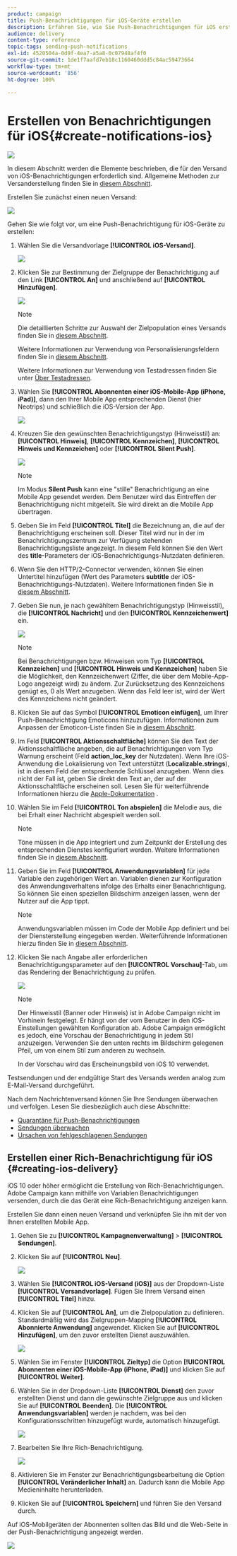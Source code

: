 ```yaml
---
product: campaign
title: Push-Benachrichtigungen für iOS-Geräte erstellen
description: Erfahren Sie, wie Sie Push-Benachrichtigungen für iOS erstellen.
audience: delivery
content-type: reference
topic-tags: sending-push-notifications
exl-id: 4520504a-0d9f-4ea7-a5a8-0c07948af4f0
source-git-commit: 1de1f7aafd7eb18c1160460ddd5c84ac59473664
workflow-type: tm+mt
source-wordcount: '856'
ht-degree: 100%

---
```


# Erstellen von Benachrichtigungen für iOS{#create-notifications-ios}

![](../../assets/common.svg)

In diesem Abschnitt werden die Elemente beschrieben, die für den Versand von iOS-Benachrichtigungen erforderlich sind. Allgemeine Methoden zur Versanderstellung finden Sie in [diesem Abschnitt](steps-about-delivery-creation-steps.md).

Erstellen Sie zunächst einen neuen Versand:

![](assets/nmac_delivery_1.png)

Gehen Sie wie folgt vor, um eine Push-Benachrichtigung für iOS-Geräte zu erstellen:

1. Wählen Sie die Versandvorlage **[!UICONTROL iOS-Versand]**.

   ![](assets/nmac_delivery_ios_1.png)

1. Klicken Sie zur Bestimmung der Zielgruppe der Benachrichtigung auf den Link **[!UICONTROL An]** und anschließend auf **[!UICONTROL Hinzufügen]**.

   ![](assets/nmac_delivery_ios_2.png)

   >[!NOTE]
   >
   >Die detaillierten Schritte zur Auswahl der Zielpopulation eines Versands finden Sie in [diesem Abschnitt](steps-defining-the-target-population.md).
   >
   >Weitere Informationen zur Verwendung von Personalisierungsfeldern finden Sie in [diesem Abschnitt](about-personalization.md).
   >
   >Weitere Informationen zur Verwendung von Testadressen finden Sie unter [Über Testadressen](about-seed-addresses.md).

1. Wählen Sie **[!UICONTROL Abonnenten einer iOS-Mobile-App (iPhone, iPad)]**, dann den Ihrer Mobile App entsprechenden Dienst (hier Neotrips) und schließlich die iOS-Version der App.

   ![](assets/nmac_delivery_ios_3.png)

1. Kreuzen Sie den gewünschten Benachrichtigungstyp (Hinweisstil) an: **[!UICONTROL Hinweis]**, **[!UICONTROL Kennzeichen]**, **[!UICONTROL Hinweis und Kennzeichen]** oder **[!UICONTROL Silent Push]**.

   ![](assets/nmac_delivery_ios_4.png)

   >[!NOTE]
   >
   >Im Modus **Silent Push** kann eine &quot;stille&quot; Benachrichtigung an eine Mobile App gesendet werden. Dem Benutzer wird das Eintreffen der Benachrichtigung nicht mitgeteilt. Sie wird direkt an die Mobile App übertragen.

1. Geben Sie im Feld **[!UICONTROL Titel]** die Bezeichnung an, die auf der Benachrichtigung erscheinen soll. Dieser Titel wird nur in der im Benachrichtigungszentrum zur Verfügung stehenden Benachrichtigungsliste angezeigt. In diesem Feld können Sie den Wert des **title**-Parameters der iOS-Benachrichtigungs-Nutzdaten definieren.

1. Wenn Sie den HTTP/2-Connector verwenden, können Sie einen Untertitel hinzufügen (Wert des Parameters **subtitle** der iOS-Benachrichtigungs-Nutzdaten). Weitere Informationen finden Sie in [diesem Abschnitt](configuring-the-mobile-application.md).

1. Geben Sie nun, je nach gewähltem Benachrichtigungstyp (Hinweisstil), die **[!UICONTROL Nachricht]** und den **[!UICONTROL Kennzeichenwert]** ein.

   ![](assets/nmac_delivery_ios_5.png)

   >[!NOTE]
   >
   >Bei Benachrichtigungen bzw. Hinweisen vom Typ **[!UICONTROL Kennzeichen]** und **[!UICONTROL Hinweis und Kennzeichen]** haben Sie die Möglichkeit, den Kennzeichenwert (Ziffer, die über dem Mobile-App-Logo angezeigt wird) zu ändern. Zur Zurücksetzung des Kennzeichens genügt es, 0 als Wert anzugeben. Wenn das Feld leer ist, wird der Wert des Kennzeichens nicht geändert.

1. Klicken Sie auf das Symbol **[!UICONTROL Emoticon einfügen]**, um Ihrer Push-Benachrichtigung Emoticons hinzuzufügen. Informationen zum Anpassen der Emoticon-Liste finden Sie in [diesem Abschnitt](customizing-emoticon-list.md).

1. Im Feld **[!UICONTROL Aktionsschaltfläche]** können Sie den Text der Aktionsschaltfläche angeben, die auf Benachrichtigungen vom Typ Warnung erscheint (Feld **action_loc_key** der Nutzdaten). Wenn Ihre iOS-Anwendung die Lokalisierung von Text unterstützt (**Localizable.strings**), ist in diesem Feld der entsprechende Schlüssel anzugeben. Wenn dies nicht der Fall ist, geben Sie direkt den Text an, der auf der Aktionsschaltfläche erscheinen soll. Lesen Sie für weiterführende Informationen hierzu die [Apple-Dokumentation](https://developer.apple.com/library/archive/documentation/NetworkingInternet/Conceptual/RemoteNotificationsPG/CreatingtheNotificationPayload.html#//apple_ref/doc/uid/TP40008194-CH10-SW1) .
1. Wählen Sie im Feld **[!UICONTROL Ton abspielen]** die Melodie aus, die bei Erhalt einer Nachricht abgespielt werden soll.

   >[!NOTE]
   >
   >Töne müssen in die App integriert und zum Zeitpunkt der Erstellung des entsprechenden Dienstes konfiguriert werden. Weitere Informationen finden Sie in [diesem Abschnitt](configuring-the-mobile-application.md#configuring-external-account-ios).

1. Geben Sie im Feld **[!UICONTROL Anwendungsvariablen]** für jede Variable den zugehörigen Wert an. Variablen dienen zur Konfiguration des Anwendungsverhaltens infolge des Erhalts einer Benachrichtigung. So können Sie einen speziellen Bildschirm anzeigen lassen, wenn der Nutzer auf die App tippt.

   >[!NOTE]
   >
   >Anwendungsvariablen müssen im Code der Mobile App definiert und bei der Diensterstellung eingegeben werden. Weiterführende Informationen hierzu finden Sie in [diesem Abschnitt](configuring-the-mobile-application.md).

1. Klicken Sie nach Angabe aller erforderlichen Benachrichtigungsparameter auf den **[!UICONTROL Vorschau]**-Tab, um das Rendering der Benachrichtigung zu prüfen.

   ![](assets/nmac_intro_2.png)

   >[!NOTE]
   >
   >Der Hinweisstil (Banner oder Hinweis) ist in Adobe Campaign nicht im Vorhinein festgelegt. Er hängt von der vom Benutzer in den iOS-Einstellungen gewählten Konfiguration ab. Adobe Campaign ermöglicht es jedoch, eine Vorschau der Benachrichtigung in jedem Stil anzuzeigen. Verwenden Sie den unten rechts im Bildschirm gelegenen Pfeil, um von einem Stil zum anderen zu wechseln.
   >
   >In der Vorschau wird das Erscheinungsbild von iOS 10 verwendet.

Testsendungen und der endgültige Start des Versands werden analog zum E-Mail-Versand durchgeführt.

Nach dem Nachrichtenversand können Sie Ihre Sendungen überwachen und verfolgen. Lesen Sie diesbezüglich auch diese Abschnitte:

* [Quarantäne für Push-Benachrichtigungen](understanding-quarantine-management.md#push-notification-quarantines)
* [Sendungen überwachen](about-delivery-monitoring.md)
* [Ursachen von fehlgeschlagenen Sendungen](understanding-delivery-failures.md)


## Erstellen einer Rich-Benachrichtigung für iOS {#creating-ios-delivery}

iOS 10 oder höher ermöglicht die Erstellung von Rich-Benachrichtigungen. Adobe Campaign kann mithilfe von Variablen Benachrichtigungen versenden, durch die das Gerät eine Rich-Benachrichtigung anzeigen kann.

Erstellen Sie dann einen neuen Versand und verknüpfen Sie ihn mit der von Ihnen erstellten Mobile App.

1. Gehen Sie zu **[!UICONTROL Kampagnenverwaltung]** > **[!UICONTROL Sendungen]**.

1. Klicken Sie auf **[!UICONTROL Neu]**.

   ![](assets/nmac_android_3.png)

1. Wählen Sie **[!UICONTROL iOS-Versand (iOS)]** aus der Dropdown-Liste **[!UICONTROL Versandvorlage]**. Fügen Sie Ihrem Versand einen **[!UICONTROL Titel]** hinzu.

1. Klicken Sie auf **[!UICONTROL An]**, um die Zielpopulation zu definieren. Standardmäßig wird das Zielgruppen-Mapping **[!UICONTROL Abonnierte Anwendung]** angewendet. Klicken Sie auf **[!UICONTROL Hinzufügen]**, um den zuvor erstellten Dienst auszuwählen.

   ![](assets/nmac_ios_9.png)

1. Wählen Sie im Fenster **[!UICONTROL Zieltyp]** die Option **[!UICONTROL Abonnenten einer iOS-Mobile-App (iPhone, iPad)]** und klicken Sie auf **[!UICONTROL Weiter]**.

1. Wählen Sie in der Dropdown-Liste **[!UICONTROL Dienst]** den zuvor erstellten Dienst und dann die gewünschte Zielgruppe aus und klicken Sie auf **[!UICONTROL Beenden]**.
Die **[!UICONTROL Anwendungsvariablen]** werden je nachdem, was bei den Konfigurationsschritten hinzugefügt wurde, automatisch hinzugefügt.

   ![](assets/nmac_ios_6.png)

1. Bearbeiten Sie Ihre Rich-Benachrichtigung.

   ![](assets/nmac_ios_7.png)

1. Aktivieren Sie im Fenster zur Benachrichtigungsbearbeitung die Option **[!UICONTROL Veränderlicher Inhalt]** an. Dadurch kann die Mobile App Medieninhalte herunterladen.

1. Klicken Sie auf **[!UICONTROL Speichern]** und führen Sie den Versand durch.

Auf iOS-Mobilgeräten der Abonnenten sollten das Bild und die Web-Seite in der Push-Benachrichtigung angezeigt werden.

![](assets/nmac_ios_8.png)
